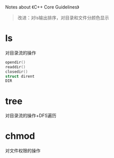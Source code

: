 Notes about 《C++ Core Guidelines》

> 改进：对ls输出排序，对目录和文件分颜色显示
# ls
对目录流的操作
```cpp
opendir()
readdir()
closedir()
struct dirent
DIR
```

# tree
对目录流的操作+DFS遍历

# chmod
对文件权限的操作
